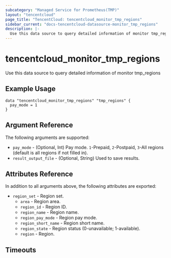 ```yaml
---
subcategory: "Managed Service for Prometheus(TMP)"
layout: "tencentcloud"
page_title: "TencentCloud: tencentcloud_monitor_tmp_regions"
sidebar_current: "docs-tencentcloud-datasource-monitor_tmp_regions"
description: |-
  Use this data source to query detailed information of monitor tmp_regions
---
```


# tencentcloud_monitor_tmp_regions

Use this data source to query detailed information of monitor tmp_regions

## Example Usage

```hcl
data "tencentcloud_monitor_tmp_regions" "tmp_regions" {
  pay_mode = 1
}
```

## Argument Reference

The following arguments are supported:

* `pay_mode` - (Optional, Int) Pay mode. `1`-Prepaid, `2`-Postpaid, `3`-All regions (default is all regions if not filled in).
* `result_output_file` - (Optional, String) Used to save results.

## Attributes Reference

In addition to all arguments above, the following attributes are exported:

* `region_set` - Region set.
  * `area` - Region area.
  * `region_id` - Region ID.
  * `region_name` - Region name.
  * `region_pay_mode` - Region pay mode.
  * `region_short_name` - Region short name.
  * `region_state` - Region status (0-unavailable; 1-available).
  * `region` - Region.


## Timeouts

<no value>


